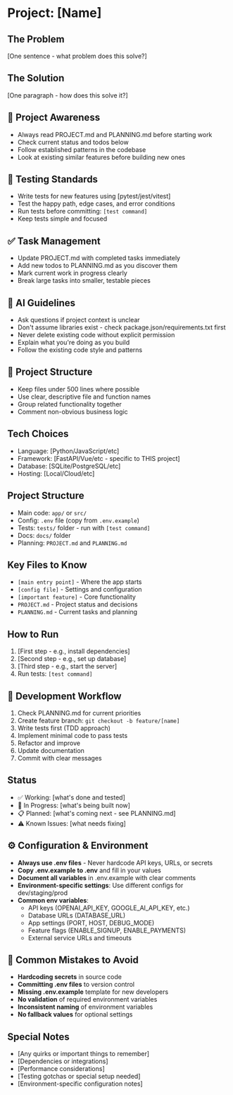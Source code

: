 # Project: [Name]

## The Problem
[One sentence - what problem does this solve?]

## The Solution
[One paragraph - how does this solve it?]

## 🔄 Project Awareness
- Always read PROJECT.md and PLANNING.md before starting work
- Check current status and todos below
- Follow established patterns in the codebase
- Look at existing similar features before building new ones

## 🧪 Testing Standards
- Write tests for new features using [pytest/jest/vitest]
- Test the happy path, edge cases, and error conditions
- Run tests before committing: `[test command]`
- Keep tests simple and focused

## ✅ Task Management
- Update PROJECT.md with completed tasks immediately
- Add new todos to PLANNING.md as you discover them
- Mark current work in progress clearly
- Break large tasks into smaller, testable pieces

## 🧠 AI Guidelines
- Ask questions if project context is unclear
- Don't assume libraries exist - check package.json/requirements.txt first
- Never delete existing code without explicit permission
- Explain what you're doing as you build
- Follow the existing code style and patterns

## 📁 Project Structure
- Keep files under 500 lines where possible
- Use clear, descriptive file and function names
- Group related functionality together
- Comment non-obvious business logic

## Tech Choices
- Language: [Python/JavaScript/etc]
- Framework: [FastAPI/Vue/etc - specific to THIS project]
- Database: [SQLite/PostgreSQL/etc]
- Hosting: [Local/Cloud/etc]

## Project Structure
- Main code: `app/` or `src/`
- Config: `.env` file (copy from `.env.example`)
- Tests: `tests/` folder - run with `[test command]`
- Docs: `docs/` folder
- Planning: `PROJECT.md` and `PLANNING.md`

## Key Files to Know
- `[main entry point]` - Where the app starts
- `[config file]` - Settings and configuration
- `[important feature]` - Core functionality
- `PROJECT.md` - Project status and decisions
- `PLANNING.md` - Current tasks and planning

## How to Run
1. [First step - e.g., install dependencies]
2. [Second step - e.g., set up database]
3. [Third step - e.g., start the server]
4. Run tests: `[test command]`

## 🔄 Development Workflow
1. Check PLANNING.md for current priorities
2. Create feature branch: `git checkout -b feature/[name]`
3. Write tests first (TDD approach)
4. Implement minimal code to pass tests
5. Refactor and improve
6. Update documentation
7. Commit with clear messages

## Status
- ✅ Working: [what's done and tested]
- 🚧 In Progress: [what's being built now]
- 📋 Planned: [what's coming next - see PLANNING.md]
- ⚠️ Known Issues: [what needs fixing]

## ⚙️ Configuration & Environment
- **Always use .env files** - Never hardcode API keys, URLs, or secrets
- **Copy .env.example to .env** and fill in your values
- **Document all variables** in .env.example with clear comments
- **Environment-specific settings**: Use different configs for dev/staging/prod
- **Common env variables**:
  - API keys (OPENAI_API_KEY, GOOGLE_AI_API_KEY, etc.)
  - Database URLs (DATABASE_URL)
  - App settings (PORT, HOST, DEBUG_MODE)
  - Feature flags (ENABLE_SIGNUP, ENABLE_PAYMENTS)
  - External service URLs and timeouts

## 🚫 Common Mistakes to Avoid
- **Hardcoding secrets** in source code
- **Committing .env files** to version control
- **Missing .env.example** template for new developers
- **No validation** of required environment variables
- **Inconsistent naming** of environment variables
- **No fallback values** for optional settings

## Special Notes
- [Any quirks or important things to remember]
- [Dependencies or integrations]
- [Performance considerations]
- [Testing gotchas or special setup needed]
- [Environment-specific configuration notes]